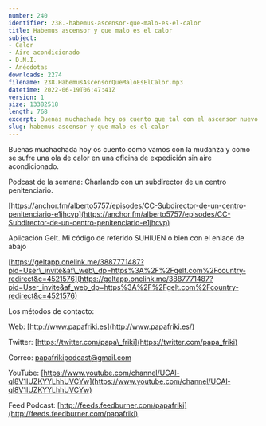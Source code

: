 ```yaml
---
number: 240
identifier: 238.-habemus-ascensor-que-malo-es-el-calor
title: Habemus ascensor y que malo es el calor
subject:
- Calor
- Aire acondicionado
- D.N.I.
- Anécdotas
downloads: 2274
filename: 238.HabemusAscensorQueMaloEsElCalor.mp3
datetime: 2022-06-19T06:47:41Z
version: 1
size: 13382518
length: 768
excerpt: Buenas muchachada hoy os cuento que tal con el ascensor nuevo y que pasamos mucho calor en la oficina de expedición
slug: habemus-ascensor-y-que-malo-es-el-calor
---
```

Buenas muchachada hoy os cuento como vamos con la mudanza y como se sufre una ola de calor en una oficina de expedición sin aire acondicionado.

Podcast de la semana: Charlando con un subdirector de un centro penitenciario.

[https://anchor.fm/alberto5757/episodes/CC-Subdirector-de-un-centro-penitenciario-e1jhcvp](https://anchor.fm/alberto5757/episodes/CC-Subdirector-de-un-centro-penitenciario-e1jhcvp)

Aplicación Gelt. Mi código de referido SUHIUEN o bien con el enlace de abajo

[
](https://geltapp.onelink.me/3887771487?pid=User_invite&af_web_dp=https%3A%2F%2Fgelt.com%2Fcountry-redirect&c=4521576)

[https://geltapp.onelink.me/3887771487?pid=User\_invite&af\_web\_dp=https%3A%2F%2Fgelt.com%2Fcountry-redirect&c=4521576](https://geltapp.onelink.me/3887771487?pid=User_invite&af_web_dp=https%3A%2F%2Fgelt.com%2Fcountry-redirect&c=4521576)

Los métodos de contacto:

Web: [http://www.papafriki.es](http://www.papafriki.es/)

Twitter: [https://twitter.com/papa\_friki](https://twitter.com/papa_friki)

Correo: [papafrikipodcast@gmail.com](https://archive.org/details/papafrikipodast@gmail.com)

YouTube: [https://www.youtube.com/channel/UCAl-ql8V1IUZKYYLhhUVCYw](https://www.youtube.com/channel/UCAl-ql8V1IUZKYYLhhUVCYw)

Feed Podcast: [http://feeds.feedburner.com/papafriki](http://feeds.feedburner.com/papafriki)